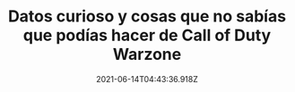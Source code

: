 ---
title: " Datos curioso y cosas que no sabías que podías hacer de Call of Duty
  Warzone "
date: 2021-06-14T04:43:36.918Z
featuredimage: /assets/1480.jpg
categoria: Gaming
tags:
  - "#WZ"
  - "#VIDEJOJUES"
  - "#COD"
short-description: Datos curiosos que no sabias y cosas que no sabias que podias
  hacer en COD WARZONE
mk1: >+
  ### 1.

  ![1480](/assets/1480.jpg "1480")

  #### Cambio de papel

  Barry Sloane le da vida al Capitán Price, después de que en las entregas anteriores de la saga, ese personaje era interpretado por Billy Murray.

  ### 2.

  ![1481](/assets/1481.jpg "1481")

  #### Pequeños errores geográficos


  Hay vehículos que podemos encontrar en Urzikstán y Rusia tienen placas británicas.
mk2: >+
  ### 3.

  ![1482](/assets/1482.jpg "1482")

  #### Regreso a la franquicia


  Brian Bloom, quien interpretó al protagonista Nick Reyes en Call of Duty: Infinite Warfare (2016) y escribió la historia de ese juego, también es escritor de Modern Warfare (2019).

  ### 4.

  ![1483](/assets/1483.jpg "1483")

  #### Consola de Activision


  En la misión de Piccadilly en la que introducen al personaje de Kyle Garrick, podemos encontrar una tienda de electrónicos donde está una consola que se llama “Actibase“, dando a entender que en el universo del juego, Activision sacó su propia consola de videojuegos.
mk3: >+
  ### 5.

  ![1484](/assets/1484.jpg "1484")

  #### Inspiración


  Jacob Minkoff, Director del gameplay de la campaña, confirmó que obtuvieron inspiración para el modo historia de películas y series como “Homeland” (2011 – 2020), “American Sniper” (2014) y “Sicario” (2015). 



  ### 6.

  ![14785](/assets/1485.jpeg "1485")

  #### Éxito cuestionado


  El juego recibió muy buenas críticas en cuanto a gráficos, historia (para algunos, de las mejores de la franquicia), jugabilidad, implementación de mapas dinámicos y multijugador, pero fue muy criticado por tratar con temas muy polémicos como mostrar masacres de civiles, niños muertos y guerreros y el uso de fósforo blanco en combate.
mk4: >+
  ### 7.

  ![1486](/assets/1486.jpg "1486")

  #### Hackear un helicóptero


  Cuando uno de los helicópteros estén comandados por enemigos, es tan fácil como ir de manera sigilosa, subirte a uno de los laterales del mismo sin que se den cuenta, y cuando estés en el aire disparar al enemigo que está pilotando. En cuanto lo hagas tomarás el control automático del helicóptero mientras consigues un montón de puntos de experiencia.

  ### 8.

  ![1487](/assets/1487.jpg "1487")

  #### Sistemas de protección para cualquier vehículo


  En cuanto encuentres el Trophy System, lo puedes adherir a cualquier tipo de vehículo, incluidos helicópteros, algo que te permitirá que no seas acertado por los proyectiles de los enemigos.
mk5: >+
  ### 9.

  ![1488](/assets/1488.jpg "1488")

  #### Sorprender a los camperos


  Si estás harto de los camperos que se queden en lo alto de un edificio esperando acertarte, les puedes tender una emboscada. Lo que puedes hacer es recoger un vehículo, preferentemente un camión, situarlo debajo de una ventana, subir por encima del camión y entrar por la ventana. Sorprenderás al campero en su lugar predilecto preguntándose por dónde has podido entrar si tenía bien cubierta la puerta.

  ### 10.

  ![1489](/assets/1489.jpeg "1489")

  #### ¿Basada en Hechos reales?

  Además, la historia de la campaña está inspirada en eventos reales como la invasión soviética a Afganistán, la guerra de Irak, la Primavera Árabe y la guerra civil Siria.
---